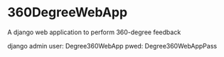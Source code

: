 # 360DegreeWebApp
A django web application to perform 360-degree feedback

django admin
user: Degree360WebApp
pwed: Degree360WebAppPass